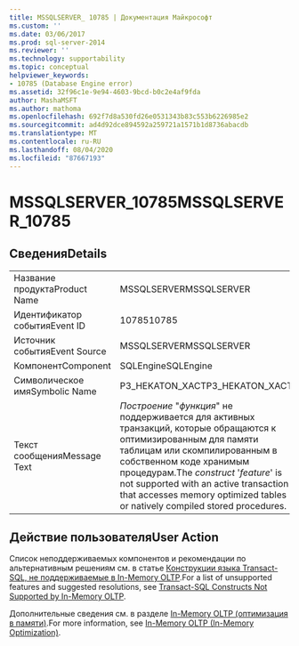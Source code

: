 ```yaml
---
title: MSSQLSERVER_ 10785 | Документация Майкрософт
ms.custom: ''
ms.date: 03/06/2017
ms.prod: sql-server-2014
ms.reviewer: ''
ms.technology: supportability
ms.topic: conceptual
helpviewer_keywords:
- 10785 (Database Engine error)
ms.assetid: 32f96c1e-9e94-4603-9bcd-b0c2e4af9fda
author: MashaMSFT
ms.author: mathoma
ms.openlocfilehash: 692f7d8a530fd26e0531343b83c553b6226985e2
ms.sourcegitcommit: ad4d92dce894592a259721a1571b1d8736abacdb
ms.translationtype: MT
ms.contentlocale: ru-RU
ms.lasthandoff: 08/04/2020
ms.locfileid: "87667193"
---
```

# <a name="mssqlserver_10785"></a><span data-ttu-id="7781a-102">MSSQLSERVER_10785</span><span class="sxs-lookup"><span data-stu-id="7781a-102">MSSQLSERVER_10785</span></span>
    
## <a name="details"></a><span data-ttu-id="7781a-103">Сведения</span><span class="sxs-lookup"><span data-stu-id="7781a-103">Details</span></span>  
  
|||  
|-|-|  
|<span data-ttu-id="7781a-104">Название продукта</span><span class="sxs-lookup"><span data-stu-id="7781a-104">Product Name</span></span>|<span data-ttu-id="7781a-105">MSSQLSERVER</span><span class="sxs-lookup"><span data-stu-id="7781a-105">MSSQLSERVER</span></span>|  
|<span data-ttu-id="7781a-106">Идентификатор события</span><span class="sxs-lookup"><span data-stu-id="7781a-106">Event ID</span></span>|<span data-ttu-id="7781a-107">10785</span><span class="sxs-lookup"><span data-stu-id="7781a-107">10785</span></span>|  
|<span data-ttu-id="7781a-108">Источник события</span><span class="sxs-lookup"><span data-stu-id="7781a-108">Event Source</span></span>|<span data-ttu-id="7781a-109">MSSQLSERVER</span><span class="sxs-lookup"><span data-stu-id="7781a-109">MSSQLSERVER</span></span>|  
|<span data-ttu-id="7781a-110">Компонент</span><span class="sxs-lookup"><span data-stu-id="7781a-110">Component</span></span>|<span data-ttu-id="7781a-111">SQLEngine</span><span class="sxs-lookup"><span data-stu-id="7781a-111">SQLEngine</span></span>|  
|<span data-ttu-id="7781a-112">Символическое имя</span><span class="sxs-lookup"><span data-stu-id="7781a-112">Symbolic Name</span></span>|<span data-ttu-id="7781a-113">P3_HEKATON_XACT</span><span class="sxs-lookup"><span data-stu-id="7781a-113">P3_HEKATON_XACT</span></span>|  
|<span data-ttu-id="7781a-114">Текст сообщения</span><span class="sxs-lookup"><span data-stu-id="7781a-114">Message Text</span></span>|<span data-ttu-id="7781a-115">*Построение* "*функция*" не поддерживается для активных транзакций, которые обращаются к оптимизированным для памяти таблицам или скомпилированным в собственном коде хранимым процедурам.</span><span class="sxs-lookup"><span data-stu-id="7781a-115">The *construct* '*feature*' is not supported with an active transaction that accesses memory optimized tables or natively compiled stored procedures.</span></span>|  
  
## <a name="user-action"></a><span data-ttu-id="7781a-116">Действие пользователя</span><span class="sxs-lookup"><span data-stu-id="7781a-116">User Action</span></span>  
 <span data-ttu-id="7781a-117">Список неподдерживаемых компонентов и рекомендации по альтернативным решениям см. в статье [Конструкции языка Transact-SQL, не поддерживаемые в In-Memory OLTP](../in-memory-oltp/transact-sql-constructs-not-supported-by-in-memory-oltp.md).</span><span class="sxs-lookup"><span data-stu-id="7781a-117">For a list of unsupported features and suggested resolutions, see [Transact-SQL Constructs Not Supported by In-Memory OLTP](../in-memory-oltp/transact-sql-constructs-not-supported-by-in-memory-oltp.md).</span></span>  
  
 <span data-ttu-id="7781a-118">Дополнительные сведения см. в разделе [In-Memory OLTP (оптимизация в памяти)](../in-memory-oltp/in-memory-oltp-in-memory-optimization.md).</span><span class="sxs-lookup"><span data-stu-id="7781a-118">For more information, see [In-Memory OLTP &#40;In-Memory Optimization&#41;](../in-memory-oltp/in-memory-oltp-in-memory-optimization.md).</span></span>  
  
  

